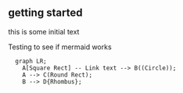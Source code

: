 ## getting started

this is some initial text

Testing to see if mermaid works
```mermaid
  graph LR;
    A[Square Rect] -- Link text --> B((Circle));
    A --> C(Round Rect);
    B --> D{Rhombus};
    

```